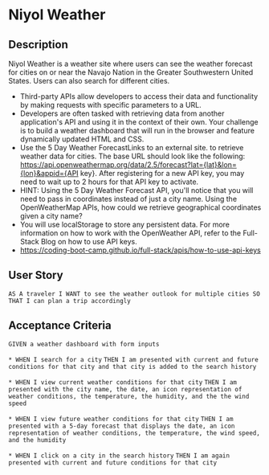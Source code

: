 # Niyol Weather

## Description

Niyol Weather is a weather site where users can see the weather forecast for cities on or near the Navajo Nation in the Greater Southwestern United States. Users can also search for different cities.

* Third-party APIs allow developers to access their data and functionality by making requests with specific parameters to a URL. 
* Developers are often tasked with retrieving data from another application's API and using it in the context of their own. Your challenge is to build a weather dashboard that will run in the browser and feature dynamically updated HTML and CSS.
* Use the 5 Day Weather ForecastLinks to an external site. to retrieve weather data for cities. The base URL should look like the following: https://api.openweathermap.org/data/2.5/forecast?lat={lat}&lon={lon}&appid={API key}. After registering for a new API key, you may need to wait up to 2 hours for that API key to activate.
* HINT: Using the 5 Day Weather Forecast API, you'll notice that you will need to pass in coordinates instead of just a city name. Using the OpenWeatherMap APIs, how could we retrieve geographical coordinates given a city name?
* You will use localStorage to store any persistent data. For more information on how to work with the OpenWeather API, refer to the Full-Stack Blog on how to use API keys.
* https://coding-boot-camp.github.io/full-stack/apis/how-to-use-api-keys

## User Story 

`AS A traveler
I WANT to see the weather outlook for multiple cities
SO THAT I can plan a trip accordingly`

## Acceptance Criteria

`GIVEN a weather dashboard with form inputs`

`* WHEN I search for a city`
`THEN I am presented with current and future conditions for that city and that city is added to the search history`

`* WHEN I view current weather conditions for that city`
`THEN I am presented with the city name, the date, an icon representation of weather conditions, the temperature, the humidity, and the the wind speed`

`* WHEN I view future weather conditions for that city`
`THEN I am presented with a 5-day forecast that displays the date, an icon representation of weather conditions, the temperature, the wind speed, and the humidity`

`* WHEN I click on a city in the search history`
`THEN I am again presented with current and future conditions for that city`
